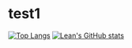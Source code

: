 # test1
[![Top Langs](https://github-readme-stats.vercel.app/api/top-langs/?username=theleanbow)](https://github.com/theleanbow/github-readme-stats&show_icons=true&theme=aura)
[![Lean's GitHub stats](https://github-readme-stats.vercel.app/api?username=theleanbow)](https://github.com/theleanbow/github-readme-stats&show_icons=true&theme=aura)